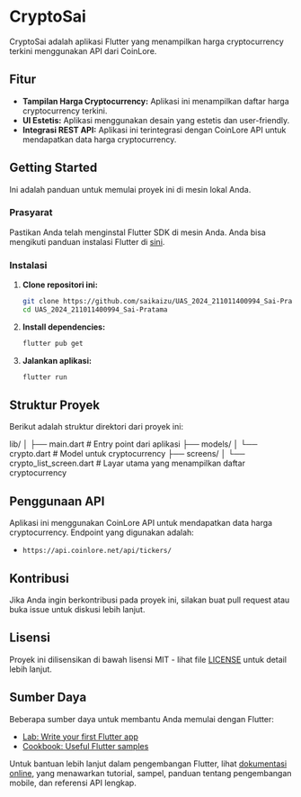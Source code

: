 # CryptoSai

CryptoSai adalah aplikasi Flutter yang menampilkan harga cryptocurrency terkini menggunakan API dari CoinLore.

## Fitur

- **Tampilan Harga Cryptocurrency:** Aplikasi ini menampilkan daftar harga cryptocurrency terkini.
- **UI Estetis:** Aplikasi menggunakan desain yang estetis dan user-friendly.
- **Integrasi REST API:** Aplikasi ini terintegrasi dengan CoinLore API untuk mendapatkan data harga cryptocurrency.

## Getting Started

Ini adalah panduan untuk memulai proyek ini di mesin lokal Anda.

### Prasyarat

Pastikan Anda telah menginstal Flutter SDK di mesin Anda. Anda bisa mengikuti panduan instalasi Flutter di [sini](https://flutter.dev/docs/get-started/install).

### Instalasi

1. **Clone repositori ini:**
    ```bash
    git clone https://github.com/saikaizu/UAS_2024_211011400994_Sai-Pratama.git
    cd UAS_2024_211011400994_Sai-Pratama
    ```

2. **Install dependencies:**
    ```bash
    flutter pub get
    ```

3. **Jalankan aplikasi:**
    ```bash
    flutter run
    ```

## Struktur Proyek

Berikut adalah struktur direktori dari proyek ini:

lib/
│
├── main.dart # Entry point dari aplikasi
├── models/
│ └── crypto.dart # Model untuk cryptocurrency
├── screens/
│ └── crypto_list_screen.dart # Layar utama yang menampilkan daftar cryptocurrency


## Penggunaan API

Aplikasi ini menggunakan CoinLore API untuk mendapatkan data harga cryptocurrency. Endpoint yang digunakan adalah:
- `https://api.coinlore.net/api/tickers/`

## Kontribusi

Jika Anda ingin berkontribusi pada proyek ini, silakan buat pull request atau buka issue untuk diskusi lebih lanjut.

## Lisensi

Proyek ini dilisensikan di bawah lisensi MIT - lihat file [LICENSE](LICENSE) untuk detail lebih lanjut.

## Sumber Daya

Beberapa sumber daya untuk membantu Anda memulai dengan Flutter:

- [Lab: Write your first Flutter app](https://docs.flutter.dev/get-started/codelab)
- [Cookbook: Useful Flutter samples](https://docs.flutter.dev/cookbook)

Untuk bantuan lebih lanjut dalam pengembangan Flutter, lihat [dokumentasi online](https://docs.flutter.dev/), yang menawarkan tutorial, sampel, panduan tentang pengembangan mobile, dan referensi API lengkap.

